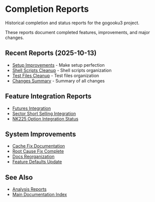 # Completion Reports

Historical completion and status reports for the gogooku3 project.

These reports document completed features, improvements, and major changes.

## Recent Reports (2025-10-13)

- [Setup Improvements](setup_improvements.md) - Make setup perfection
- [Shell Scripts Cleanup](shell_cleanup_complete.md) - Shell scripts organization
- [Test Files Cleanup](test_cleanup_complete.md) - Test files organization
- [Changes Summary](changes_summary.md) - Summary of all changes

## Feature Integration Reports

- [Futures Integration](futures_integration_complete.md)
- [Sector Short Selling Integration](sector_short_selling_integration_complete.md)
- [NK225 Option Integration Status](nk225_option_integration_status.md)

## System Improvements

- [Cache Fix Documentation](cache_fix_documentation.md)
- [Root Cause Fix Complete](root_cause_fix_complete.md)
- [Docs Reorganization](docs_reorganization_complete.md)
- [Feature Defaults Update](../features/feature_defaults_update.md)

## See Also

- [Analysis Reports](../analysis/)
- [Main Documentation Index](../../INDEX.md)
